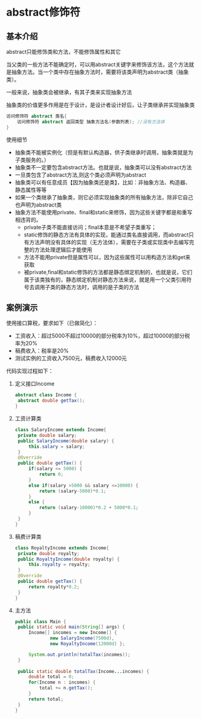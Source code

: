 # abstract修饰符

## 基本介绍

abstract只能修饰类和方法，不能修饰属性和其它

当父类的一些方法不能确定时，可以用abstract关键字来修饰该方法，这个方法就是抽象方法。当一个类中存在抽象方法时，需要将该类声明为abstract类（抽象类）。

一般来说，抽象类会被继承，有其子类来实现抽象方法

抽象类的价值更多作用是在于设计，是设计者设计好后，让子类继承并实现抽象类

```java
访问修饰符 abstract 类名{
    访问修饰符 abstract 返回类型 抽象方法名(参数列表); //没有方法体
}
```



使用细节

* 抽象类不能被实例化（但是有默认构造器，供子类继承时调用，抽象类就是为子类服务的。）
* 抽象类不一定要包含abstract方法。也就是说，抽象类可以没有abstract方法
* 一旦类包含了abstract方法,则这个类必须声明为abstract
* 抽象类可以有任意成员【因为抽象类还是类】，比如：非抽象方法、构造器、静态属性等等
* 如果一个类继承了抽象类，则它必须实现抽象类的所有抽象方法，除非它自己也声明为abstract类
* 抽象方法不能使用private、final和static来修饰，因为这些关键字都是和重写相违背的。
  * private子类不能直接访问；final本意是不希望子类重写；
  * static修饰的静态方法有具体的实现，能通过类名直接调用，而abstract只有方法声明没有具体的实现（无方法体），需要在子类或实现类中去编写完整的方法处理逻辑后才能使用
  * 方法不能用private但是属性可以，因为这些属性可以用构造方法和get来获取
  * 被private,final和static修饰的方法都是静态绑定机制的，也就是说，它们属于该类独有的，静态绑定机制对静态方法来说，就是用一个父类引用符号去调用子类的静态方法时，调用的是子类的方法



## 案例演示

使用接口算税，要求如下（已做简化）：

* 工资收入：超过5000不超过10000的部分税率为10%，超过10000的部分税率为20%
* 稿费收入：税率是20%
* 测试实例的工资收入7500元，稿费收入12000元

代码实现过程如下：

1. 定义接口Income

   ```java
   abstract class Income {
   	abstract double getTax();	
   }
   ```

2. 工资计算类

   ```java
   class SalaryIncome extends Income{
   	private double salary;
   	public SalaryIncome(double salary) {
   		this.salary = salary;
   	}
   	@Override
   	public double getTax() {
   		if(salary <= 5000) {
   			return 0;
   		}
   		else if(salary >5000 && salary <=10000) {
   			return (salary-5000)*0.1;
   		}
   		else {
   			return (salary-10000)*0.2 + 5000*0.1;
   		}
   	}
   }
   ```

3. 稿费计算类

   ```java
   class RoyaltyIncome extends Income{
   	private double royalty;
   	public RoyaltyIncome(double royalty) {
   		this.royalty = royalty;
   	}
   	@Override
   	public double getTax() {
   		return royalty*0.2;
   	}
   }
   ```

4. 主方法

   ```java
   public class Main {
   	public static void main(String[] args) {
   		Income[] incomes = new Income[] { 
   				new SalaryIncome(7500d), 
   				new RoyaltyIncome(12000d) };
   
   		System.out.println(totalTax(incomes));
   	}
   	
   	public static double totalTax(Income...incomes) {
   		double total = 0;
   		for(Income n : incomes) {
   			total += n.getTax();
   		}
   		return total;
   	}
   }
   ```

   
